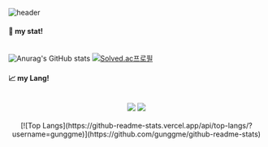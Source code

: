 ![header](https://capsule-render.vercel.app/api?type=Cylinder&color=auto&height=150&section=header&text=Hello!!&fontSize=50)
#### 🧐 my stat!
<br/>![Anurag's GitHub stats](https://github-readme-stats.vercel.app/api?username=gunggme&theme=dark&show_icons=true)
[![Solved.ac프로필](http://mazassumnida.wtf/api/generate_badge?boj=gunggme)](https://solved.ac/gunggme)
#### 📈 my Lang!
<center><br/><img src="https://img.shields.io/badge/C%23-CSharp-black"/> <img src="https://img.shields.io/badge/Unity-000000?style=flat-square&logo=Unity&logoColor=white"/></center>
<center><br/>[![Top Langs](https://github-readme-stats.vercel.app/api/top-langs/?username=gunggme)](https://github.com/gunggme/github-readme-stats)</center>
